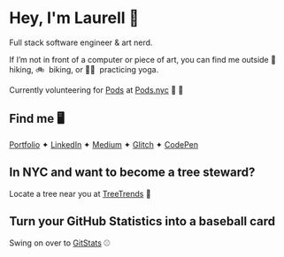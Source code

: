 # Hey, I'm Laurell 👋

Full stack software engineer & art nerd.

If I’m not in front of a computer or piece of art, you can find me outside 🥾&nbsp; hiking, 🚲&nbsp; biking, or 🧘‍♀️&nbsp; practicing yoga.

Currently volunteering for [Pods](https://www.linkedin.com/company/podsnyc/) at [Pods.nyc](https://pods.nyc/) 🗽 🍎

## Find me 🖥
[Portfolio](https://laurellmccaffrey.com/) ✦ [LinkedIn](https://www.linkedin.com/in/lgm527/) ✦ [Medium](https://www.medium.com/@lgm527/) ✦ [Glitch](https://www.glitch.com/@lgm527/) ✦ [CodePen](https://www.codepen.io/lgm527/)


## In NYC and want to become a tree steward?

Locate a tree near you at [TreeTrends](https://lgm527.github.io/tt2/) 🌲

## Turn your GitHub Statistics into a baseball card

Swing on over to [GitStats](https://git-stats-and-octocats.netlify.app/) ⚾️
 

<!--
**lgm527/lgm527** is a ✨ _special_ ✨ repository because its `README.md` (this file) appears on your GitHub profile.

Here are some ideas to get you started:

- 🔭 I’m currently working on ...
- 🌱 I’m currently learning ...
- 👯 I’m looking to collaborate on ...
- 🤔 I’m looking for help with ...
- 💬 Ask me about ...
- 📫 How to reach me: ...
- 😄 Pronouns: ...
- ⚡ Fun fact: ...

- [Portfolio](https://laurellmccaffrey.com/)
- [LinkedIn](https://www.linkedin.com/in/lgm527/)
- [Medium](https://www.medium.com/@lgm527/)
- [Glitch](https://www.glitch.com/@lgm527/)
- [CodePen](https://www.codepen.io/lgm527/)
-->
